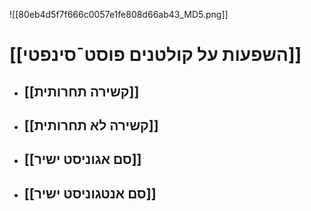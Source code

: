 ![[80eb4d5f7f666c0057e1fe808d66ab43_MD5.png]]
# [[השפעות על קולטנים פוסט¯סינפטי]]
- ## [[קשירה תחרותית]]
- ## [[קשירה לא תחרותית]]
- ## [[סם אגוניסט ישיר]]
- ## [[סם אנטגוניסט ישיר]]